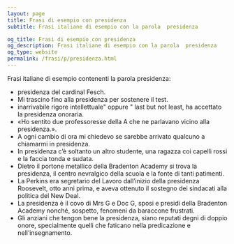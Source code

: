 ```yaml
---
layout: page
title: Frasi di esempio con presidenza 
subtitle: Frasi italiane di esempio con la parola  presidenza

og_title: Frasi di esempio con presidenza 
og_description: Frasi italiane di esempio con la parola  presidenza
og_type: website
permalink: /frasi/p/presidenza.html
---
```


Frasi italiane di esempio contenenti la parola presidenza:


- presidenza del cardinal Fesch.
- Mi trascino fino alla presidenza per sostenere il test.
- inarrivabile rigore intellettuale" oppure " last but not least, ha accettato la presidenza onoraria.
- «Ho sentito due professoresse della A che ne parlavano vicino alla presidenza.».
- A ogni cambio di ora mi chiedevo se sarebbe arrivato qualcuno a chiamarmi in presidenza.
- In presidenza c’è soltanto un altro studente, una ragazza coi capelli rossi e la faccia tonda e sudata.
- Dietro il portone metallico della Bradenton Academy si trova la presidenza, il centro nevralgico della scuola e la fonte di tanti patimenti.
- La Perkins era segretario del Lavoro dall’inizio della presidenza Roosevelt, otto anni prima, e aveva ottenuto il sostegno dei sindacati alla politica del New Deal.
- La presidenza è il covo di Mrs G e Doc G, sposi e presidi della Bradenton Academy nonché, sospetto, fenomeni da baraccone frustrati.
- Gli anziani che tengon bene la presidenza, siano reputati degni di doppio onore, specialmente quelli che faticano nella predicazione e nell’insegnamento.
